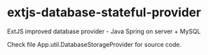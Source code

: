 extjs-database-stateful-provider
================================

ExtJS improved database provider - Java Spring on server + MySQL

Check file App.util.DatabaseStorageProvider for source code.
